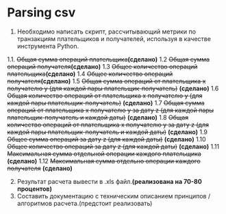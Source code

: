 # Parsing csv

 1. Необходимо написать скрипт, рассчитывающий метрики по транзакциям плательщиков и получателей, используя в качестве инструмента Python.

 1.1. ~~Общая сумма операций плательщика~~**(сделано)**
 1.2  ~~Общая сумма операций получателя~~**(сделано)**
 1.3  ~~Общее количество операций плательщика~~**(сделано)**
 1.4  ~~Общее количество операций получателя~~**(сделано)**
 1.5  ~~Общая сумма операций от плательщика x получателю y (для каждой пары плательщик-получатель)~~ **(сделано)**
 1.6  ~~Общая количество операций от плательщика x получателю y (для каждой пары плательщик-получатель)~~ **(сделано)**
 1.7  ~~Общая сумма операций от плательщика x получателю y за дату z (для каждой пары плательщик-получатель и каждой даты)~~ **(сделано)**
 1.8  ~~Общая количество операций от плательщика x получателю y за дату z (для каждой пары плательщик-получатель и каждой даты)~~ **(сделано)**
 1.9  ~~Общее сумма операций за дату z  (для каждой даты)~~ **(сделано)**
 1.10  ~~Общее количество операций за дату z  (для каждой даты)~~ **(сделано)**
 1.11  ~~Максимальная сумма отдельной операции каждого плательщика~~ **(сделано)**
 1.12  ~~Максимальная сумма отдельно операции каждого получателя~~ **(сделано)**

 2. Результат расчета вывести в .xls файл.**(реализована на 70-80 процентов)**
 3. Составить документацию с техническим описанием принципов / алгоритмов расчета.(предстоит реализовать)
